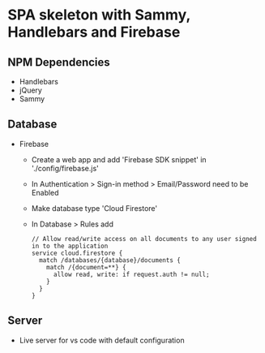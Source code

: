 # SPA skeleton with Sammy, Handlebars and Firebase

## NPM Dependencies

-   Handlebars
-   jQuery
-   Sammy

## Database

-   Firebase

    -   Create a web app and add 'Firebase SDK snippet' in './config/firebase.js'
    -   In Authentication > Sign-in method > Email/Password need to be Enabled
    -   Make database type 'Cloud Firestore'
    -   In Database > Rules add

        ```
        // Allow read/write access on all documents to any user signed in to the application
        service cloud.firestore {
          match /databases/{database}/documents {
            match /{document=**} {
              allow read, write: if request.auth != null;
            }
          }
        }
        ```

## Server

-   Live server for vs code with default configuration

